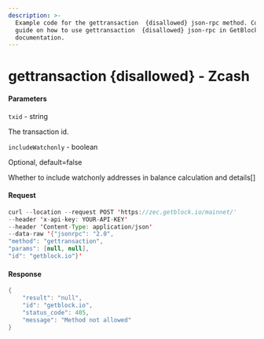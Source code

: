 ```yaml
---
description: >-
  Example code for the gettransaction  {disallowed} json-rpc method. Сomplete
  guide on how to use gettransaction  {disallowed} json-rpc in GetBlock.io Web3
  documentation.
---
```


# gettransaction {disallowed} - Zcash

#### Parameters

`txid` - string

The transaction id.

`includeWatchonly` - boolean

Optional, default=false

Whether to include watchonly addresses in balance calculation and details\[]

#### Request

```java
curl --location --request POST 'https://zec.getblock.io/mainnet/' 
--header 'x-api-key: YOUR-API-KEY' 
--header 'Content-Type: application/json' 
--data-raw '{"jsonrpc": "2.0",
"method": "gettransaction",
"params": [null, null],
"id": "getblock.io"}'
```

#### Response

```java
{
    "result": "null",
    "id": "getblock.io",
    "status_code": 405,
    "message": "Method not allowed"
}
```
